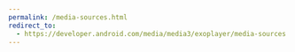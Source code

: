 ```yaml
---
permalink: /media-sources.html
redirect_to:
  - https://developer.android.com/media/media3/exoplayer/media-sources
---
```

